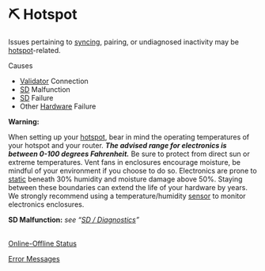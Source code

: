# ⛏ Hotspot

Issues pertaining to [syncing](../../helium-glossary.md#sync), pairing, or undiagnosed inactivity may be [hotspot](../../helium-glossary.md#hotspot)-related.

&#x20;

Causes

* [Validator](../../helium-glossary.md#validator) Connection
* [SD](../../helium-glossary.md#sd) Malfunction&#x20;
* [SD](../../helium-glossary.md#sd) Failure
* Other [Hardware](../../helium-glossary.md#hardware) Failure

**Warning:**

When setting up your [hotspot](../../helium-glossary.md#hotspot), bear in mind the operating temperatures of your hotspot and your router. _**The advised range for electronics is between 0-100 degrees Fahrenheit.**_ Be sure to protect from direct sun or extreme temperatures. Vent fans in enclosures encourage moisture, be mindful of your environment if you choose to do so. Electronics are prone to [static](../../helium-glossary.md#static) beneath 30% humidity and moisture damage above 50%. Staying between these boundaries can extend the life of your hardware by years. We strongly recommend using a temperature/humidity [sensor](../../helium-glossary.md#sensor) to monitor electronics enclosures.

**SD Malfunction:** _see “_[_SD / Diagnostics_](sd-diagnostics/)_”_

<br>
<a href="https://github.com/ilovespectra/heliumhub/blob/main/troubleshooting/hotspot/online-offline-status.md" target="_blank">Online-Offline Status</a>
<br>

<a href="https://github.com/ilovespectra/heliumhub/blob/main/troubleshooting/hotspot/error-messages.md" target="_blank">Error Messages</a>
